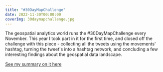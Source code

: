 ```yaml
---
title: "#30DayMapChallenge"
date: 2022-11-30T00:00:00
coverImg: 30daymapchallenge.jpg
---
```


The geospatial analytics world runs the #30DayMapChallenge every November. This year I took part in it for the first time, and closed off the challenge with this piece - collecting all the tweets using the movements' hashtag, turning the tweet's into a hashtag network, and concluding a few interesting findings about the geospatial data landscape.

<!--more-->

[See my summary on it here](https://www.linkedin.com/feed/update/urn:li:activity:7003688513904742400/)
